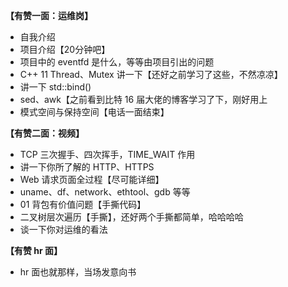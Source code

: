 **【有赞一面：运维岗】**

- 自我介绍
- 项目介绍【20分钟吧】
- 项目中的 eventfd 是什么，等等由项目引出的问题
- C++ 11 Thread、Mutex 讲一下【还好之前学习了这些，不然凉凉】
- 讲一下 std::bind()
- sed、awk【之前看到比特 16 届大佬的博客学习了下，刚好用上
- 模式空间与保持空间【电话一面结束】

**【有赞二面：视频】**

- TCP 三次握手、四次挥手，TIME_WAIT 作用
- 讲一下你所了解的 HTTP、HTTPS
- Web 请求页面全过程【尽可能详细】
- uname、df、network、ethtool、gdb 等等
- 01 背包有价值问题【手撕代码】
- 二叉树层次遍历【手撕】，还好两个手撕都简单，哈哈哈哈
- 谈一下你对运维的看法

**【有赞 hr 面】**

- hr 面也就那样，当场发意向书
